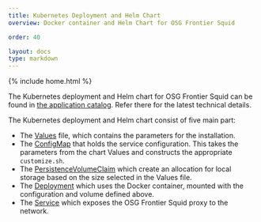 ```yaml
---
title: Kubernetes Deployment and Helm Chart
overview: Docker container and Helm Chart for OSG Frontier Squid

order: 40

layout: docs
type: markdown
---
```

{% include home.html %}

The Kubernetes deployment and Helm chart for OSG Frontier Squid can be found in [the
application catalog](https://github.com/slateci/slate-catalog/tree/master/incubator/osg-frontier-squid).
Refer there for the latest technical details.

The Kubernetes deployment and Helm chart consist of five main part:
* The [Values](https://github.com/slateci/slate-catalog/blob/master/incubator/osg-frontier-squid/values.yaml)
file, which contains the parameters for the installation.
* The [ConfigMap](https://github.com/slateci/slate-catalog/blob/master/incubator/osg-frontier-squid/templates/customizeConfigMap.yaml)
that holds the service configuration. This takes the parameters from the chart
Values and constructs the appropriate `customize.sh`.
* The [PersistenceVolumeClaim](https://github.com/slateci/slate-catalog/blob/master/incubator/osg-frontier-squid/templates/pvc.yaml)
which create an allocation for local storage based on the size selected in the
Values file.
* The [Deployment](https://github.com/slateci/slate-catalog/blob/master/incubator/osg-frontier-squid/templates/deployment.yaml)
which uses the Docker container, mounted with the configuration and volume defined above.
* The [Service](https://github.com/slateci/slate-catalog/blob/master/incubator/osg-frontier-squid/templates/service.yaml)
which exposes the OSG Frontier Squid proxy to the network.

